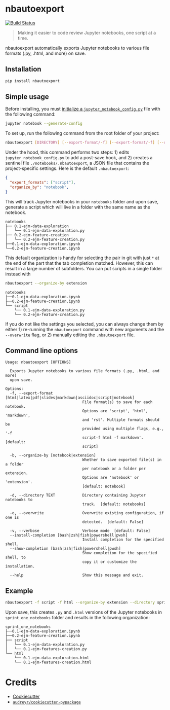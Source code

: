 # nbautoexport

[![Build Status](https://dev.azure.com/drivendataco/nbautoexport/_apis/build/status/drivendataorg.nbautoexport?branchName=master)](https://dev.azure.com/drivendataco/nbautoexport/_build/latest?definitionId=1&branchName=master)

> Making it easier to code review Jupyter notebooks, one script at a time.

nbautoexport automatically exports Jupyter notebooks to various file formats (.py, .html, and more) on save.

## Installation

```bash
pip install nbautoexport
```

## Simple usage

Before installing, you must [initialize a `jupyter_notebook_config.py`](https://jupyter-notebook.readthedocs.io/en/stable/config.html) file with the following command:

```bash
jupyter notebook --generate-config
```

To set up, run the following command from the root folder of your project:

```bash
nbautoexport [DIRECTORY] [--export-format/-f] [--export-format/-f] [--organize-by/-b] [--overwrite/-o] [--verbose/-v]
```

Under the hood, this command performs two steps: 1) edits `jupyter_notebook_config.py` to add a post-save hook, and 2) creates a sentinel file `./notebooks/.nbautoexport`, a JSON file that contains the project-specific settings. Here is the default `.nbautoexport`:

```json
{
  "export_formats": ["script"],
  "organize_by": "notebook",
}
```

This will track Jupyter notebooks in your `notebooks` folder and upon save, generate a script which will live in a folder with the same name as the notebook.

```
notebooks
├── 0.1-ejm-data-exploration
│   └── 0.1-ejm-data-exploration.py
├── 0.2-ejm-feature-creation
│   └── 0.2-ejm-feature-creation.py
├──0.1-ejm-data-exploration.ipynb
└──0.2-ejm-feature-creation.ipynb
```

This default organization is handy for selecting the pair in git with just `*` at the end of the part that the tab completion matched. However, this can result in a large number of subfolders. You can put scripts in a single folder instead with

```bash
nbautoexport --organize-by extension
```

```
notebooks
├──0.1-ejm-data-exploration.ipynb
├──0.2-ejm-feature-creation.ipynb
└── script
    └── 0.1-ejm-data-exploration.py
    └── 0.2-ejm-feature-creation.py
```

If you do not like the settings you selected, you can always change them by either 1) re-running the `nbautoexport` command with new arguments and the `--overwrite` flag, or 2) manually editing the `.nbautoexport` file.

## Command line options

```
Usage: nbautoexport [OPTIONS]

  Exports Jupyter notebooks to various file formats (.py, .html, and more)
  upon save.

Options:
  -f, --export-format [html|latex|pdf|slides|markdown|asciidoc|script|notebook]
                                  File format(s) to save for each notebook.
                                  Options are 'script', 'html', 'markdown',
                                  and 'rst'. Multiple formats should be
                                  provided using multiple flags, e.g., '-f
                                  script-f html -f markdown'.  [default:
                                  script]

  -b, --organize-by [notebook|extension]
                                  Whether to save exported file(s) in a folder
                                  per notebook or a folder per extension.
                                  Options are 'notebook' or 'extension'.
                                  [default: notebook]

  -d, --directory TEXT            Directory containing Jupyter notebooks to
                                  track.  [default: notebooks]

  -o, --overwrite                 Overwrite existing configuration, if one is
                                  detected.  [default: False]

  -v, --verbose                   Verbose mode  [default: False]
  --install-completion [bash|zsh|fish|powershell|pwsh]
                                  Install completion for the specified shell.
  --show-completion [bash|zsh|fish|powershell|pwsh]
                                  Show completion for the specified shell, to
                                  copy it or customize the installation.

  --help                          Show this message and exit.

```

## Example

```bash
nbautoexport -f script -f html --organize-by extension --directory sprint_one_notebooks
```

Upon save, this creates `.py` and `.html` versions of the Jupyter notebooks in `sprint_one_notebooks` folder and results in the following organization:

```
sprint_one_notebooks
├──0.1-ejm-data-exploration.ipynb
├──0.2-ejm-feature-creation.ipynb
├── script
│   └── 0.1-ejm-data-exploration.py
│   └── 0.1-ejm-features-creation.py
└── html
    └── 0.1-ejm-data-exploration.html
    └── 0.1-ejm-features-creation.html
```


# Credits

- [Cookiecutter](https://github.com/audreyr/cookiecutter)
- [`audreyr/cookiecutter-pypackage`](https://github.com/audreyr/cookiecutter-pypackage)
